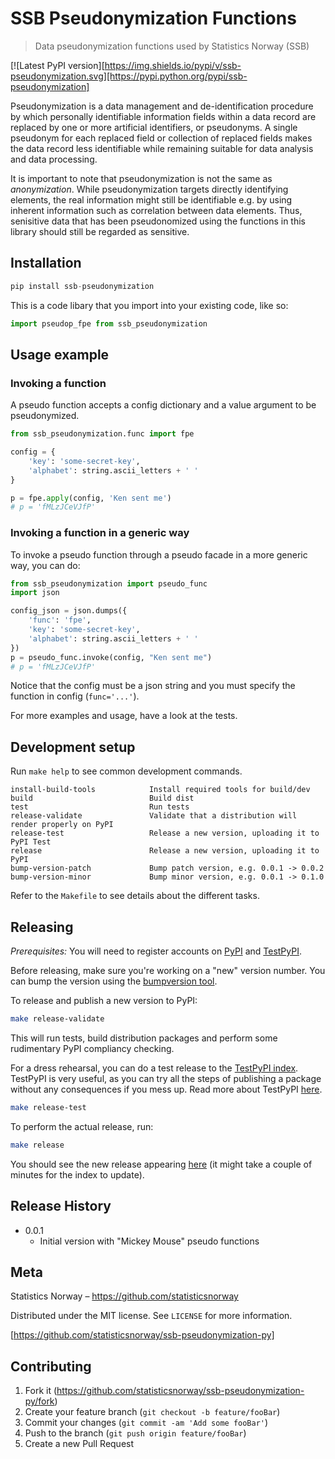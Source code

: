 # SSB Pseudonymization Functions
> Data pseudonymization functions used by Statistics Norway (SSB)

[![Latest PyPI version][https://img.shields.io/pypi/v/ssb-pseudonymization.svg][https://pypi.python.org/pypi/ssb-pseudonymization]

Pseudonymization is a data management and de-identification procedure by which personally identifiable information fields within a data record are replaced by one or more artificial identifiers, or pseudonyms. A single pseudonym for each replaced field or collection of replaced fields makes the data record less identifiable while remaining suitable for data analysis and data processing.

It is important to note that pseudonymization is not the same as _anonymization_. While pseudonymization targets directly identifying elements, the real information might still be identifiable e.g. by using inherent information such as correlation between data elements. Thus, senisitive data that has been pseudonomized using the functions in this library should still be regarded as sensitive.


## Installation

```python
pip install ssb-pseudonymization
```

This is a code libary that you import into your existing code, like so:

```python
import pseudop_fpe from ssb_pseudonymization
```


## Usage example

### Invoking a function

A pseudo function accepts a config dictionary and a value argument to be pseudonymized.

```python
from ssb_pseudonymization.func import fpe

config = {
    'key': 'some-secret-key', 
    'alphabet': string.ascii_letters + ' '
}

p = fpe.apply(config, 'Ken sent me')
# p = 'fMLzJCeVJfP'
```

### Invoking a function in a generic way

To invoke a pseudo function through a pseudo facade in a more generic way, you can do:

```python
from ssb_pseudonymization import pseudo_func
import json

config_json = json.dumps({
    'func': 'fpe',
    'key': 'some-secret-key', 
    'alphabet': string.ascii_letters + ' '
})
p = pseudo_func.invoke(config, "Ken sent me")
# p = 'fMLzJCeVJfP'
```
Notice that the config must be a json string and you must specify
the function in config (`func='...'`).

For more examples and usage, have a look at the tests.


## Development setup

Run `make help` to see common development commands.

```
install-build-tools            Install required tools for build/dev
build                          Build dist
test                           Run tests
release-validate               Validate that a distribution will render properly on PyPI
release-test                   Release a new version, uploading it to PyPI Test
release                        Release a new version, uploading it to PyPI
bump-version-patch             Bump patch version, e.g. 0.0.1 -> 0.0.2
bump-version-minor             Bump minor version, e.g. 0.0.1 -> 0.1.0
```

Refer to the `Makefile` to see details about the different tasks.


## Releasing

*Prerequisites:*
You will need to register accounts on [PyPI](https://pypi.org/account/register/) and [TestPyPI](https://test.pypi.org/account/register/).

Before releasing, make sure you're working on a "new" version number. You can bump the version using the [bumpversion tool](https://medium.com/@williamhayes/versioning-using-bumpversion-4d13c914e9b8).

To release and publish a new version to PyPI:
```sh
make release-validate
```

This will run tests, build distribution packages and perform some rudimentary PyPI compliancy checking.

For a dress rehearsal, you can do a test release to the [TestPyPI index](https://test.pypi.org/). TestPyPI is very useful, as you can try all the steps of publishing a package without any consequences if you mess up. Read more about TestPyPI [here](https://packaging.python.org/guides/using-testpypi/).

```sh
make release-test
```

To perform the actual release, run:
```sh
make release
```

You should see the new release appearing [here](https://pypi.org/project/ssb-pseudonymization) (it might take a couple of minutes for the index to update).


## Release History

* 0.0.1
    * Initial version with "Mickey Mouse" pseudo functions


## Meta

Statistics Norway – https://github.com/statisticsnorway

Distributed under the MIT license. See ``LICENSE`` for more information.

[https://github.com/statisticsnorway/ssb-pseudonymization-py]


## Contributing

1. Fork it (<https://github.com/statisticsnorway/ssb-pseudonymization-py/fork>)
2. Create your feature branch (`git checkout -b feature/fooBar`)
3. Commit your changes (`git commit -am 'Add some fooBar'`)
4. Push to the branch (`git push origin feature/fooBar`)
5. Create a new Pull Request
